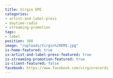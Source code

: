 ```yaml
---
title: Virgin EMI
categories:
- artist-and-label-press
- daytime-radio
- streaming-promotion
tags:
- label
position: 308
image: "/uploads/Virgin%20EMI.jpg"
is-home-featured: true
is-artist-and-label-press-featured: true
is-streaming-promotion-featured: true
is-client-featured: false
facebook: https://www.facebook.com/virginrecords
---
```



